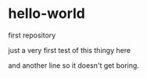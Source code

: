 # hello-world
first repository

just a very first test of this thingy here

and another line so it doesn't get boring.
